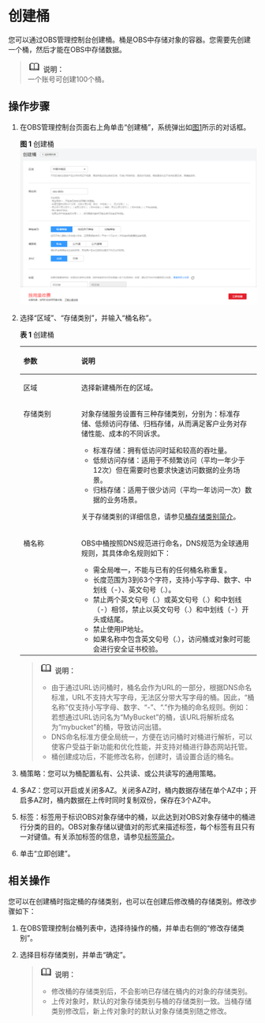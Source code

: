# 创建桶<a name="zh-cn_topic_0045829088"></a>

您可以通过OBS管理控制台创建桶。桶是OBS中存储对象的容器。您需要先创建一个桶，然后才能在OBS中存储数据。

>![](public_sys-resources/icon-note.gif) **说明：**   
>一个账号可创建100个桶。  

## 操作步骤<a name="section65410517"></a>

1.  在OBS管理控制台页面右上角单击“创建桶”，系统弹出如[图1](#zh-cn_topic_0045829050_fig30207295194414)所示的对话框。

    **图 1**  创建桶<a name="zh-cn_topic_0045829050_fig30207295194414"></a>  
    ![](figures/创建桶.png "创建桶")

2.  选择“区域”、“存储类别”，并输入“桶名称”。

    **表 1**  创建桶

    <a name="table40306186"></a>
    <table><thead align="left"><tr id="row24130231"><th class="cellrowborder" valign="top" width="24.43%" id="mcps1.2.3.1.1"><p id="p8391701"><a name="p8391701"></a><a name="p8391701"></a>参数</p>
    </th>
    <th class="cellrowborder" valign="top" width="75.57000000000001%" id="mcps1.2.3.1.2"><p id="p8639220"><a name="p8639220"></a><a name="p8639220"></a>说明</p>
    </th>
    </tr>
    </thead>
    <tbody><tr id="row28688252"><td class="cellrowborder" valign="top" width="24.43%" headers="mcps1.2.3.1.1 "><p id="p42047060"><a name="p42047060"></a><a name="p42047060"></a>区域</p>
    </td>
    <td class="cellrowborder" valign="top" width="75.57000000000001%" headers="mcps1.2.3.1.2 "><p id="p50368676"><a name="p50368676"></a><a name="p50368676"></a>选择新建桶所在的区域。</p>
    </td>
    </tr>
    <tr id="row34833325144720"><td class="cellrowborder" valign="top" width="24.43%" headers="mcps1.2.3.1.1 "><p id="p62280927202142"><a name="p62280927202142"></a><a name="p62280927202142"></a>存储类别</p>
    </td>
    <td class="cellrowborder" valign="top" width="75.57000000000001%" headers="mcps1.2.3.1.2 "><p id="p11590340202142"><a name="p11590340202142"></a><a name="p11590340202142"></a>对象存储服务设置有三种存储类别，分别为：标准存储、低频访问存储、归档存储，从而满足客户业务对存储性能、成本的不同诉求。</p>
    <a name="ul37204198202142"></a><a name="ul37204198202142"></a><ul id="ul37204198202142"><li>标准存储：拥有低访问时延和较高的吞吐量。</li><li>低频访问存储：适用于不频繁访问（平均一年少于12次）但在需要时也要求快速访问数据的业务场景。</li><li>归档存储：适用于很少访问（平均一年访问一次）数据的业务场景。</li></ul>
    <p id="p2764867311714"><a name="p2764867311714"></a><a name="p2764867311714"></a>关于存储类别的详细信息，请参见<a href="桶存储类别简介.md">桶存储类别简介</a>。</p>
    </td>
    </tr>
    <tr id="row50664905"><td class="cellrowborder" valign="top" width="24.43%" headers="mcps1.2.3.1.1 "><p id="p10216641"><a name="p10216641"></a><a name="p10216641"></a>桶名称</p>
    </td>
    <td class="cellrowborder" valign="top" width="75.57000000000001%" headers="mcps1.2.3.1.2 "><p id="p22439457145857"><a name="p22439457145857"></a><a name="p22439457145857"></a>OBS中桶按照DNS规范进行命名，DNS规范为全球通用规则，其具体命名规则如下：</p>
    <a name="ul28645947"></a><a name="ul28645947"></a><ul id="ul28645947"><li>需全局唯一，不能与已有的任何桶名称重复。</li><li>长度范围为3到63个字符，支持小写字母、数字、中划线（-）、英文句号（.）。</li><li>禁止两个英文句号（.）或英文句号（.）和中划线（-）相邻，禁止以英文句号（.）和中划线（-）开头或结尾。</li><li>禁止使用IP地址。</li><li>如果名称中包含英文句号（.），访问桶或对象时可能会进行安全证书校验。</li></ul>
    </td>
    </tr>
    </tbody>
    </table>

    >![](public_sys-resources/icon-note.gif) **说明：**   
    >-   由于通过URL访问桶时，桶名会作为URL的一部分，根据DNS命名标准，URL不支持大写字母，无法区分带大写字母的桶。因此，“桶名称”仅支持小写字母、数字、“-”、“.”作为桶的命名规则。例如：若想通过URL访问名为“MyBucket”的桶，该URL将解析成名为“mybucket”的桶，导致访问出错。  
    >-   DNS命名标准方便全局统一，方便在访问桶时对桶进行解析，可以使客户受益于新功能和优化性能，并支持对桶进行静态网站托管。  
    >-   桶创建成功后，不能修改名称，创建时，请设置合适的桶名。  

3.  桶策略：您可以为桶配置私有、公共读、或公共读写的通用策略。
4.  多AZ：您可以开启或关闭多AZ。关闭多AZ时，桶内数据存储在单个AZ中；开启多AZ时，桶内数据在上传时同时复制双份，保存在3个AZ中。
5.  标签：标签用于标识OBS对象存储中的桶，以此达到对OBS对象存储中的桶进行分类的目的。OBS对象存储以键值对的形式来描述标签，每个标签有且只有一对键值。有关添加标签的信息，请参见[标签简介](标签简介.md)。
6.  单击“立即创建”。

## 相关操作<a name="section2680481145652"></a>

您可以在创建桶时指定桶的存储类别，也可以在创建后修改桶的存储类别。修改步骤如下：

1.  在OBS管理控制台桶列表中，选择待操作的桶，并单击右侧的“修改存储类别”。
2.  选择目标存储类别，并单击“确定”。

    >![](public_sys-resources/icon-note.gif) **说明：**   
    >-   修改桶的存储类别后，不会影响已存储在桶内的对象的存储类别。  
    >-   上传对象时，默认的对象存储类别与桶的存储类别一致。当桶存储类别修改后，新上传对象时的默认对象存储类别随之修改。  



